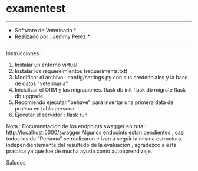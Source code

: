 # examentest
************************************
* Software de Veterinaria          *
* Realizado por : Jemmy Perez      *
************************************
Instrucciones : 
1. Instalar un entorno virtual.
2. Instalar  los requereimientos (requeriments.txt)
3. Modificar el archivo : config/settings.py con sus credenciales y la base de datos "veterinaria"
4. Inicializar el ORM y las migraciones.
    flask db init
    flask db migrate
    flask db upgrade 
5. Recomiendo ejecutar "behave" para insertar una primera data de prueba en tabla persona.
6. Ejecutar el servidor : flask run

Nota : 
Documentacion de los endpoints swagger en ruta : http://localhost:5000/swagger
Algunos endpoints estan pendientes , casi todos los de "Persona" se realizaron e ivan a seguir la misma estructura.
independientemente del resultado de la evaluacion , agradezco a esta practica ya que fue de mucha ayuda como autoaprendizaje.

Saludos




